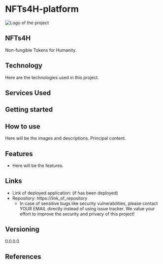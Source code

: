 # NFTs4H-platform

![Logo of the project](http://logo_link)

## NFTs4H

Non-fungible Tokens for Humanity.

## Technology 

Here are the technologies used in this project.

## Services Used


## Getting started



## How to use

Here will be the images and descriptions. Principal content.


## Features

  - Here will be the features.


## Links

  - Link of deployed application: (if has been deployed)
  - Repository: https://link_of_repository
    - In case of sensitive bugs like security vulnerabilities, please contact
      YOUR EMAIL directly instead of using issue tracker. We value your effort
      to improve the security and privacy of this project!


## Versioning

0.0.0.0


## References



